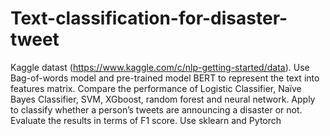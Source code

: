 # Text-classification-for-disaster-tweet
Kaggle datast (https://www.kaggle.com/c/nlp-getting-started/data).
Use Bag-of-words model and pre-trained model BERT to represent the text into features matrix. 
Compare the performance of Logistic Classifier, Naïve Bayes Classifier, SVM, XGboost, random forest and neural network. 
Apply to classify whether a person’s tweets are announcing a disaster or not. 
Evaluate the results in terms of F1 score.
Use sklearn and Pytorch
